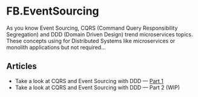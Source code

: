 # FB.EventSourcing

As you know Event Sourcing, CQRS (Command Query Responsibility Segregation) and DDD (Domain Driven Design) trend microservices topics.
These concepts using for Distributed Systems like microservices or monolith applications but not required...



## Articles

- Take a look at CQRS and Event Sourcing with DDD — [Part 1](https://bit.ly/3bRRDjb "Take a look at CQRS and Event Sourcing with DDD") 
- Take a look at CQRS and Event Sourcing with DDD — Part 2 (WIP)
